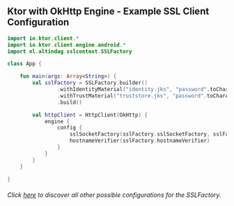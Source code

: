 ## Ktor with OkHttp Engine - Example SSL Client Configuration

```kotlin
import io.ktor.client.*
import io.ktor.client.engine.android.*
import nl.altindag.sslcontext.SSLFactory

class App {

    fun main(args: Array<String>) {
        val sslFactory = SSLFactory.builder()
                .withIdentityMaterial("identity.jks", "password".toCharArray())
                .withTrustMaterial("truststore.jks", "password".toCharArray())
                .build()

        val httpClient = HttpClient(OkHttp) {
            engine {
                config {
                    sslSocketFactory(sslFactory.sslSocketFactory, sslFactory.trustManager.orElseThrow())
                    hostnameVerifier(sslFactory.hostnameVerifier)
                }
            }
        }
    }

}
```
###### Click [here](../usage.html) to discover all other possible configurations for the SSLFactory.